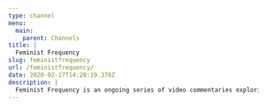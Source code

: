 ```yaml
---
type: channel
menu:
  main:
    parent: Channels
title: |
  Feminist Frequency
slug: feministfrequency
url: /feministfrequency/
date: 2020-02-17T14:20:19.378Z
description: |
  Feminist Frequency is an ongoing series of video commentaries exploring gender representations, myths and messages in popular culture media. Created and hosted by Anita Sarkeesian.
---
```

